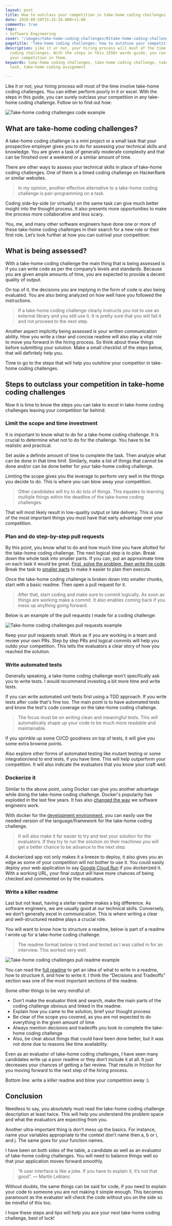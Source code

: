 ```yaml
---
layout: post
title: How to outclass your competition in take-home coding challenges
date: 2020-09-20T15:25:29.000+11:00
comments: true
tags:
- Software Engineering
cover: "/images/take-home-coding-challenges/01take-home-coding-challenges.jpg"
pagetitle: 'Take-home coding challenges: how to outshine your competition'
description: Like it or not, your hiring process will most of the time involve take-home
  coding challenges. With the steps in this 1550+ words guide, you can surely outshine
  your competition in them.
keywords: take-home coding challenges, take-home coding challenge, take-home coding
  task, take-home coding assignment

---
```

Like it or not, your hiring process will most of the time involve take-home coding challenges. You can either perform poorly in it or excel. With the steps in this guide, you can surely outclass your competition in any take-home coding challenge. Follow on to find out how:

<img class="center" src="/images/generic/loading.gif" data-echo="/images/take-home-coding-challenges/01take-home-coding-challenges.jpg" title="Take-home coding challenges: how to outperform your competition" alt="Take-home coding challenges code example">

<!-- more -->

## What are take-home coding challenges?

A take-home coding challenge is a mini project or a small task that your prospective employer gives you to do for assessing your technical skills and knowledge. You are given a task of generally moderate complexity and that can be finished over a weekend or a similar amount of time.

There are other ways to assess your technical skills in place of take-home coding challenges. One of them is a timed coding challenge on HackerRank or similar websites.

> In my opinion, another effective alternative to a take-home coding challenge is pair-programming on a task.

Coding side-by-side (or virtually) on the same task can give much better insight into the thought process. It also presents more opportunities to make the process more collaborative and less scary.

You, me, and many other software engineers have done one or more of these take-home coding challenges in their search for a new role or their first role. Let’s look further at how you can outrival your competition:

## What is being assessed?

With a take-home coding challenge the main thing that is being assessed is if you can write code as per the company’s levels and standards. Because you are given ample amounts of time, you are expected to provide a decent quality of output.

On top of it, the decisions you are implying in the form of code is also being evaluated. You are also being analyzed on how well have you followed the instructions.

> If a take-home coding challenge clearly instructs you not to use an external library and you still use it. It is pretty sure that you will fail it and not proceed to the next step.

Another aspect implicitly being assessed is your written communication ability. How you write a clear and concise readme will also play a vital role to move you forward in the hiring process. So think about these things before submitting your solution. Make a small checklist of the steps below, that will definitely help you.

Time to go to the steps that will help you outshine your competitor in take-home coding challenges.

## Steps to outclass your competition in take-home coding challenges

Now it is time to know the steps you can take to excel in take-home coding challenges leaving your competition far behind.

### Limit the scope and time investment

It is important to know what to do for a take-home coding challenge. It is crucial to determine what not to do for the challenge. You have to be realistic and practical.

Set aside a definite amount of time to complete the task. Then analyze what can be done in that time limit. Similarly, make a list of things that cannot be done and/or can be done better for your take-home coding challenge.

Limiting the scope gives you the leverage to perform very well in the things you decide to do. This is where you can blow away your competition.

> Other candidates will try to do lots of things. This equates to learning multiple things within the deadline of the take-home coding challenges.

That will most likely result in low-quality output or late delivery. This is one of the most important things you must have that early advantage over your competition.

### Plan and do step-by-step pull requests

By this point, you know what to do and how much time you have allotted for the take-home coding challenge. The next logical step is to plan. Break down the whole task into smaller parts. If you can, put an approximate time on each task it would be great. [First, solve the problem, then write the code](/blog/2018/12/the-most-important-tip-for-beginner-software-engineers-is/). Break the task to [smaller parts](/blog/2015/07/how-to-split-a-new-feature-into-independent-parts-before-coding-it/) to make it easier to plan then execute.

Once the take-home coding challenge is broken down into smaller chunks, start with a basic readme. Then open a pull request for it.

> After that, start coding and make sure to commit logically. As soon as things are working make a commit. It also enables coming back if you mess up anything going forward.

Below is an example of the pull requests I made for a coding challenge:

<img class="center" src="/images/generic/loading.gif" data-echo="/images/take-home-coding-challenges/02take-home-coding-challenge-pull-requests.jpg" title="Take-home coding challenges pull request example" alt="Take-home coding challenges pull requests example">

Keep your pull requests small. Work as if you are working in a team and review your own PRs. Step by step PRs and logical commits will help you outdo your competition. This tells the evaluators a clear story of how you reached the solution.

### Write automated tests

Generally speaking, a take-home coding challenge won't specifically ask you to write tests. I would recommend investing a bit more time and write tests.

If you can write automated unit tests first using a TDD approach. If you write tests after code that's fine too. The main point is to have automated tests and know the test's code coverage on the take-home coding challenge.

> The focus must be on writing clean and meaningful tests. This will automatically shape up your code to be much more readable and maintainable.

If you sprinkle up some CI/CD goodness on top of tests, it will give you some extra brownie points.

Also explore other forms of automated testing like mutant testing or some integration/end to end tests, if you have time. This will help outperform your competition. It will also indicate the evaluators that you know your craft well.

### Dockerize it

Similar to the above point, using Docker can give you another advantage while doing the take-home coding challenge. Docker's popularity has exploded in the last few years. It has also [changed the way](/blog/2018/11/4-ways-docker-changed-the-way-software-engineers-work-in-past-half-decade/) we software engineers work.

With docker for the [development environment](/blog/2018/10/why-use-docker-3-reasons-from-a-development-perspective/), you can easily use the needed version of the language/framework for the take-home coding challenge.

> It will also make it far easier to try and test your solution for the evaluators. If they try to run the solution on their machines you will get a better chance to be advance to the next step.

A dockerized app not only makes it a breeze to deploy, it also gives you an edge as some of your competition will not bother to use it. You could easily deploy your web application to say [Google Cloud Run](/blog/2019/11/why-use-google-cloud-run-5-compelling-reasons/) if you dockerized it. With a working URL, your final output will have more chances of being checked and commented on by the evaluators.

### Write a killer readme

Last but not least, having a stellar readme makes a big difference. As software engineers, we are usually good at our technical skills. Conversely, we don't generally excel in communication. This is where writing a clear and well-structured readme plays a crucial role.

You will want to know how to structure a readme, below is part of a readme I wrote up for a take-home coding challenge.

> The readme format below is tried and tested as I was called in for an interview. This worked very well.

<img class="center" src="/images/generic/loading.gif" data-echo="/images/take-home-coding-challenges/03take-home-coding-challenge-readme.jpg" title="Take-home coding challenges pull readme example" alt="Take-home coding challenges pull readme example">

You can read the [full readme](https://gist.github.com/geshan/5abd1abdd886e126309477b048c579a3) to get an idea of what to write in a readme, how to structure it, and how to write it. I think the “Decisions and Tradeoffs” section was one of the most important sections of the readme.

Some other things to be very mindful of:

* Don’t make the evaluator think and search, make the main parts of the coding challenge obvious and linked in the readme.
* Explain how you came to the solution, brief your thought process
* Be clear of the scope you covered, as you are not expected to do everything in the given amount of time
* Always mention decisions and tradeoffs you took to complete the take-home coding challenge
* Also, be clear about things that could have been done better, but it was not done due to reasons like time availability.

Even as an evaluator of take-home coding challenges, I have seen many candidates write up a poor readme or they don’t include it at all. It just decreases your chances of getting a fair review. That results in friction for you moving forward to the next step of the hiring process.

Bottom line: write a killer readme and blow your competition away :).

## Conclusion

Needless to say, you absolutely must read the take-home coding challenge description at least twice. This will help you understand the problem space and what the evaluators are expecting from you.

Another ultra-important thing is don’t mess up the basics. For instance, name your variables appropriate to the context don’t name then a, b or i, and j. The same goes for your function names.

I have been on both sides of the table, a candidate as well as an evaluator of take-home coding challenges. You will need to balance things well so that your application moves forward smoothly.

> “A user interface is like a joke. If you have to explain it, it’s not that good”. — Martin Leblanc

Without doubts, the same things can be said for code, if you need to explain your code to someone you are not making it simple enough. This becomes paramount as the evaluator will check the code without you on the side so be mindful of this too.

I hope these steps and tips will help you ace your next take-home coding challenge, best of luck!